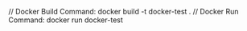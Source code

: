 // Docker Build Command:
docker build -t docker-test .
// Docker Run Command: 
docker run docker-test
